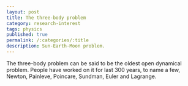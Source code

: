 ```yaml
---
layout: post
title: The three-body problem
category: research-interest
tags: physics
published: true
permalink: /:categories/:title
description: Sun-Earth-Moon problem.
---
```


The three-body problem can be said to be the oldest open dynamical problem. People have worked on it for last 300 years, to name a few, Newton, Painleve, Poincare, Sundman, Euler and Lagrange. 


[jekyll-docs]: https://jekyllrb.com/docs/home
[jekyll-gh]:   https://github.com/jekyll/jekyll
[jekyll-talk]: https://talk.jekyllrb.com/
[cmi]: https://www.cmi.ac.in
[google]: https://www.google.com
[gmail]: https://www.gmail.com
[govind]: https://www.cmi.ac.in/~govind